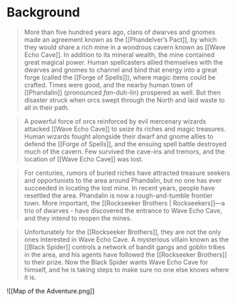 # Background
>More than five hundred years ago, clans of dwarves and
gnomes made an agreement known as the [[Phandelver’s Pact]], 
by which they would share a rich mine in a wondrous
cavern known as [[Wave Echo Cave]]. In addition to its
mineral wealth, the mine contained great magical power.
Human spellcasters allied themselves with the dwarves
and gnomes to channel and bind that energy into a great
forge (called the [[Forge of Spells]]), where magic items could
be crafted. Times were good, and the nearby human town
of [[Phandalin]] (pronounced *fan*-duh-lin) prospered as well.
But then disaster struck when orcs swept through the
North and laid waste to all in their path.

> A powerful force of orcs reinforced by evil mercenary
wizards attacked [[Wave Echo Cave]] to seize its riches and
magic treasures. Human wizards fought alongside their
dwarf and gnome allies to defend the [[Forge of Spells]], and
the ensuing spell battle destroyed much of the cavern.
Few survived the cave-ins and tremors, and the location of
[[Wave Echo Cave]] was lost.

> For centuries, rumors of buried riches have attracted
treasure seekers and opportunists to the area around
Phandalin, but no one has ever succeeded in locating the
lost mine. In recent years, people have resettled the area.
Phandalin is now a rough-and-tumble frontier town. More
important, the [[Rockseeker Brothers | Rockseekers]]—a trio of dwarves -
have discovered the entrance to Wave Echo Cave, and they
intend to reopen the mines.

> Unfortunately for the [[Rockseeker Brothers]], they are not the only
ones interested in Wave Echo Cave. A mysterious villain
known as the [[Black Spider]] controls a network of bandit
gangs and goblin tribes in the area, and his agents have
followed the [[Rockseeker Brothers]] to their prize. Now the Black
Spider wants Wave Echo Cave for himself, and he is
taking steps to make sure no one else knows where it is.


![[Map of the Adventure.png]]